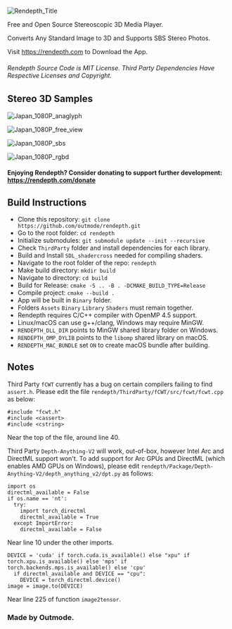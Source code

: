![Rendepth_Title](https://github.com/user-attachments/assets/227300ae-5ac2-494f-ac21-4e37f473bba9)

Free and Open Source Stereoscopic 3D Media Player.

Converts Any Standard Image to 3D and Supports SBS Stereo Photos.

Visit https://rendepth.com to Download the App.

###### Rendepth Source Code is MIT License. Third Party Dependencies Have Respective Licenses and Copyright.

Stereo 3D Samples
------
![Japan_1080P_anaglyph](https://github.com/user-attachments/assets/4488e967-21f0-4e29-82a0-26d6b5447944)

![Japan_1080P_free_view](https://github.com/user-attachments/assets/6804236b-4631-46c2-ba54-20920844b082)

![Japan_1080P_sbs](https://github.com/user-attachments/assets/47d03596-8218-47d6-8b69-ab4acefea47e)

![Japan_1080P_rgbd](https://github.com/user-attachments/assets/c30d9f27-8c2c-40be-a23e-934211771656)

#### Enjoying Rendepth? Consider donating to support further development: https://rendepth.com/donate

Build Instructions
------
- Clone this repository: `git clone https://github.com/outmode/rendepth.git`
- Go to the root folder: `cd rendepth`
- Initialize submodules: `git submodule update --init --recursive`
- Check `ThirdParty` folder and install dependencies for each library.
- Build and Install `SDL_shadercross` needed for compiling shaders.
- Navigate to the root folder of the repo: `rendepth`
- Make build directory: `mkdir build`
- Navigate to directory: `cd build`
- Build for Release: `cmake -S .. -B . -DCMAKE_BUILD_TYPE=Release`
- Compile project: `cmake --build .`
- App will be built in `Binary` folder.
- Folders `Assets` `Binary` `Library` `Shaders` must remain together.
- Rendepth requires C/C++ compiler with OpenMP 4.5 support.
- Linux/macOS can use g++/clang, Windows may require MinGW.
- `RENDEPTH_DLL_DIR` points to MinGW shared library folder on Windows.
- `RENDEPTH_OMP_DYLIB` points to the `libomp` shared library on macOS.
- `RENDEPTH_MAC_BUNDLE` set `ON` to create macOS bundle after building.
  
Notes
------
Third Party `fCWT` currently has a bug on certain compilers failing to find `assert.h`. Please edit the file `rendepth/ThirdParty/fCWT/src/fcwt/fcwt.cpp` as below:
```
#include "fcwt.h"
#include <cassert>
#include <cstring>
```
Near the top of the file, around line 40.

Third Party `Depth-Anything-V2` will work, out-of-box, however Intel Arc and DirectML support won't. To add support for Arc GPUs and DirectML (which enables AMD GPUs on Windows), please edit `rendepth/Package/Depth-Anything-V2/depth_anything_v2/dpt.py` as follows:
```
import os
directml_available = False
if os.name == 'nt':
  try:
    import torch_directml
    directml_available = True
  except ImportError:
    directml_available = False
```
Near line 10 under the other imports.
```
DEVICE = 'cuda' if torch.cuda.is_available() else "xpu" if torch.xpu.is_available() else 'mps' if torch.backends.mps.is_available() else 'cpu'
  if directml_available and DEVICE == "cpu":
    DEVICE = torch_directml.device()
image = image.to(DEVICE)
```
Near line 225 of function `image2tensor`.

### Made by Outmode.



